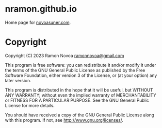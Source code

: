 # nramon.github.io

Home page for [novoasuner.com](https://novoasuner.com/).

# Copyright
Copyright (C) 2023 Ramon Novoa ramonnovoa@gmail.com

This program is free software: you can redistribute it and/or modify it under the terms of the GNU General Public License as published by the Free Software Foundation, either version 3 of the License, or (at your option) any later version.

This program is distributed in the hope that it will be useful, but WITHOUT ANY WARRANTY; without even the implied warranty of MERCHANTABILITY or FITNESS FOR A PARTICULAR PURPOSE. See the GNU General Public License for more details.

You should have received a copy of the GNU General Public License along with this program. If not, see http://www.gnu.org/licenses/.
